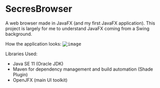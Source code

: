 # SecresBrowser
A web browser made in JavaFX (and my first JavaFX application). This project is largely for me to understand JavaFX coming from a Swing background.

How the application looks:
<kbd>
    ![image](https://user-images.githubusercontent.com/64337291/115769326-484b1480-a360-11eb-9a2c-fbd86c77fcb0.png)
</kbd>

Libraries Used:
* Java SE 11 (Oracle JDK)
* Maven for dependency management and build automation (Shade Plugin)
* OpenJFX (main UI toolkit)
